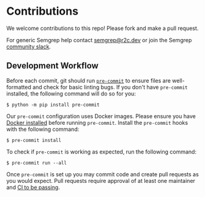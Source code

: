 # Contributions

We welcome contributions to this repo! Please fork and make a pull request.

For generic Semgrep help contact [semgrep@r2c.dev](mailto:semgrep@r2c.dev) or join the Semgrep [community slack](https://r2c.dev/slack).

## Development Workflow

Before each commit,
git should run [`pre-commit`](https://pre-commit.com/)
to ensure files are well-formatted
and check for basic linting bugs.
If you don't have `pre-commit` installed,
the following command will do so for you:

```
$ python -m pip install pre-commit
```

Our `pre-commit` configuration uses Docker images.
Please ensure you have [Docker installed](https://docs.docker.com/get-docker/)
before running `pre-commit`.
Install the `pre-commit` hooks with the following command:

```
$ pre-commit install
```

To check if `pre-commit` is working as expected,
run the following command:

```
$ pre-commit run --all
```

Once `pre-commit` is set up
you may commit code and create pull requests as you would expect.
Pull requests require approval of at least one maintainer
and [CI to be passing](https://github.com/returntocorp/semgrep-rules/actions).
